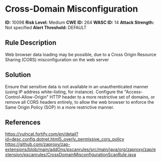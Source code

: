 
# Cross-Domain Misconfiguration

**ID:** 10098
**Risk Level:** Medium
**CWE ID:** 264
**WASC ID:** 14
**Attack Strength:** Not specified
**Alert Threshold:** DEFAULT

## Rule Description
Web browser data loading may be possible, due to a Cross Origin Resource Sharing (CORS) misconfiguration on the web server

## Solution
Ensure that sensitive data is not available in an unauthenticated manner (using IP address white-listing, for instance). Configure the "Access-Control-Allow-Origin" HTTP header to a more restrictive set of domains, or remove all CORS headers entirely, to allow the web browser to enforce the Same Origin Policy (SOP) in a more restrictive manner.

## References
https://vulncat.fortify.com/en/detail?id=desc.config.dotnet.html5_overly_permissive_cors_policy
https://github.com/zaproxy/zap-extensions/blob/main/addOns/pscanrules/src/main/java/org/zaproxy/zap/extension/pscanrules/CrossDomainMisconfigurationScanRule.java
